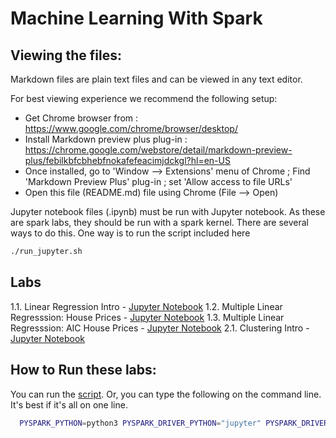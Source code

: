 <link rel='stylesheet' href='assets/css/main.css'/>


Machine Learning With Spark
=====================

Viewing the files:
-----------------
Markdown files are plain text files and can be viewed in any text editor.

For best viewing experience we recommend the following setup:
* Get Chrome browser from : https://www.google.com/chrome/browser/desktop/
* Install Markdown preview plus plug-in : https://chrome.google.com/webstore/detail/markdown-preview-plus/febilkbfcbhebfnokafefeacimjdckgl?hl=en-US
* Once installed, go to 'Window --> Extensions' menu of Chrome ;   Find 'Markdown Preview Plus' plug-in ;  set 'Allow access to file URLs'
* Open this file (README.md) file using Chrome (File --> Open)


Jupyter notebook files (.ipynb) must be run with Jupyter notebook.  As these are spark labs, they should be run with a spark kernel.  There are
several ways to do this. One way is to run the script included here

```bash
./run_jupyter.sh
```



Labs
----
1.1. Linear Regression Intro - [Jupyter Notebook](linear-regression/1-lr.ipynb)
1.2. Multiple Linear Regresssion: House Prices - [Jupyter Notebook](linear-regression/2-house-prices.ipynb)
1.3. Multiple Linear Regresssion: AIC House Prices - [Jupyter Notebook](linear-regression/3-AIC-house-prices.ipynb)
2.1. Clustering Intro - [Jupyter Notebook](clustering/1-kmeans-mtcars.ipynb)


## How to Run these labs:

You can run the [script](./run_jupyter.sh).  Or, you can type the following on the command line. It's best if it's all on one line.

```bash
  PYSPARK_PYTHON=python3 PYSPARK_DRIVER_PYTHON="jupyter" PYSPARK_DRIVER_PYTHON_OPTS="notebook" ~/spark/bin/pyspark
```



```





